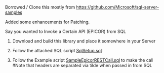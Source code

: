 Borrowed / Clone this mostly from
https://github.com/Microsoft/sql-server-samples

Added some enhancements for Patching.

Say you wanted to Invoke a Certain API (EPICOR) from SQL

1) Download and build this library and place it somewhere in your Server

2) Follow the attached SQL script [SqlSetup.sql](SqlSetup.sql)

3) Follow the Example script [SampleEpicorRESTCall.sql](SampleEpicorRESTCall.sql) to make the call
#Note that headers are separated via tilde when passed in from SQL